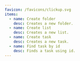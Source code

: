 ```yaml
---
favicon: /favicons/clickup.svg
items:
  - name: Create folder
    desc: Creates a new folder.
  - name: Create list
    desc: Creates a new list.
  - name: Create task
    desc: Creates a new task.
  - name: Find task by id
    desc: Finds a task using id.
---
```


<script setup>
  import CustomListing from '../../components/CustomListing.vue'
</script>

<CustomListing />
